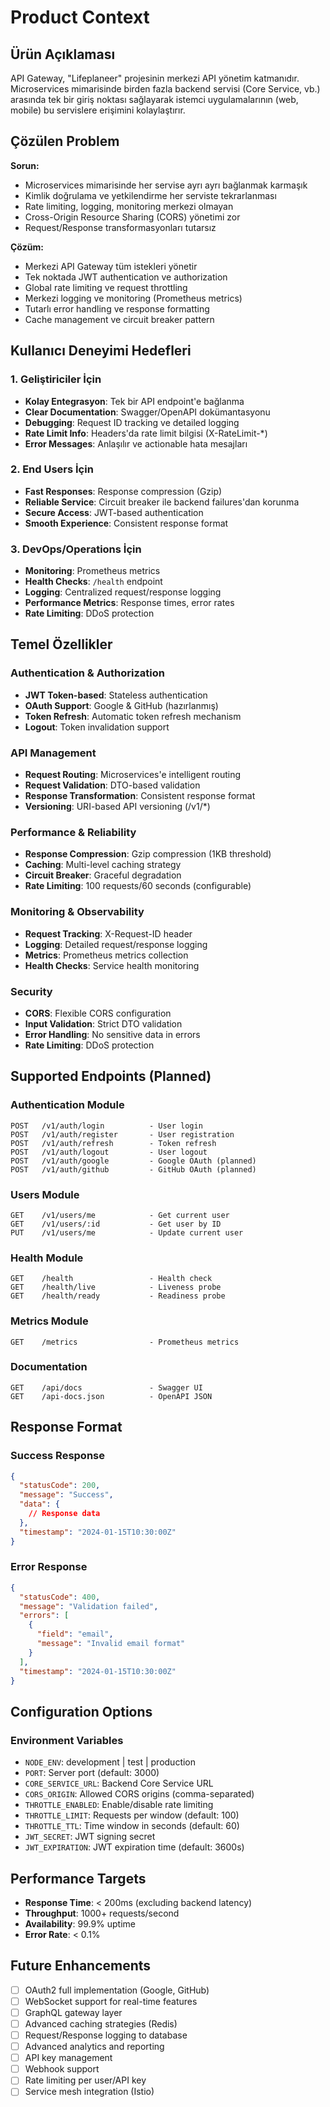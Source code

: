# Product Context

## Ürün Açıklaması

API Gateway, "Lifeplaneer" projesinin merkezi API yönetim katmanıdır. Microservices mimarisinde birden fazla backend servisi (Core Service, vb.) arasında tek bir giriş noktası sağlayarak istemci uygulamalarının (web, mobile) bu servislere erişimini kolaylaştırır.

## Çözülen Problem

**Sorun:**
- Microservices mimarisinde her servise ayrı ayrı bağlanmak karmaşık
- Kimlik doğrulama ve yetkilendirme her serviste tekrarlanması
- Rate limiting, logging, monitoring merkezi olmayan
- Cross-Origin Resource Sharing (CORS) yönetimi zor
- Request/Response transformasyonları tutarsız

**Çözüm:**
- Merkezi API Gateway tüm istekleri yönetir
- Tek noktada JWT authentication ve authorization
- Global rate limiting ve request throttling
- Merkezi logging ve monitoring (Prometheus metrics)
- Tutarlı error handling ve response formatting
- Cache management ve circuit breaker pattern

## Kullanıcı Deneyimi Hedefleri

### 1. **Geliştiriciler İçin**
- **Kolay Entegrasyon**: Tek bir API endpoint'e bağlanma
- **Clear Documentation**: Swagger/OpenAPI dokümantasyonu
- **Debugging**: Request ID tracking ve detailed logging
- **Rate Limit Info**: Headers'da rate limit bilgisi (X-RateLimit-*)
- **Error Messages**: Anlaşılır ve actionable hata mesajları

### 2. **End Users İçin**
- **Fast Responses**: Response compression (Gzip)
- **Reliable Service**: Circuit breaker ile backend failures'dan korunma
- **Secure Access**: JWT-based authentication
- **Smooth Experience**: Consistent response format

### 3. **DevOps/Operations İçin**
- **Monitoring**: Prometheus metrics
- **Health Checks**: `/health` endpoint
- **Logging**: Centralized request/response logging
- **Performance Metrics**: Response times, error rates
- **Rate Limiting**: DDoS protection

## Temel Özellikler

### Authentication & Authorization
- **JWT Token-based**: Stateless authentication
- **OAuth Support**: Google & GitHub (hazırlanmış)
- **Token Refresh**: Automatic token refresh mechanism
- **Logout**: Token invalidation support

### API Management
- **Request Routing**: Microservices'e intelligent routing
- **Request Validation**: DTO-based validation
- **Response Transformation**: Consistent response format
- **Versioning**: URI-based API versioning (/v1/*)

### Performance & Reliability
- **Response Compression**: Gzip compression (1KB threshold)
- **Caching**: Multi-level caching strategy
- **Circuit Breaker**: Graceful degradation
- **Rate Limiting**: 100 requests/60 seconds (configurable)

### Monitoring & Observability
- **Request Tracking**: X-Request-ID header
- **Logging**: Detailed request/response logging
- **Metrics**: Prometheus metrics collection
- **Health Checks**: Service health monitoring

### Security
- **CORS**: Flexible CORS configuration
- **Input Validation**: Strict DTO validation
- **Error Handling**: No sensitive data in errors
- **Rate Limiting**: DDoS protection

## Supported Endpoints (Planned)

### Authentication Module
```
POST   /v1/auth/login          - User login
POST   /v1/auth/register       - User registration
POST   /v1/auth/refresh        - Token refresh
POST   /v1/auth/logout         - User logout
POST   /v1/auth/google         - Google OAuth (planned)
POST   /v1/auth/github         - GitHub OAuth (planned)
```

### Users Module
```
GET    /v1/users/me            - Get current user
GET    /v1/users/:id           - Get user by ID
PUT    /v1/users/me            - Update current user
```

### Health Module
```
GET    /health                 - Health check
GET    /health/live            - Liveness probe
GET    /health/ready           - Readiness probe
```

### Metrics Module
```
GET    /metrics                - Prometheus metrics
```

### Documentation
```
GET    /api/docs               - Swagger UI
GET    /api-docs.json          - OpenAPI JSON
```

## Response Format

### Success Response
```json
{
  "statusCode": 200,
  "message": "Success",
  "data": {
    // Response data
  },
  "timestamp": "2024-01-15T10:30:00Z"
}
```

### Error Response
```json
{
  "statusCode": 400,
  "message": "Validation failed",
  "errors": [
    {
      "field": "email",
      "message": "Invalid email format"
    }
  ],
  "timestamp": "2024-01-15T10:30:00Z"
}
```

## Configuration Options

### Environment Variables
- `NODE_ENV`: development | test | production
- `PORT`: Server port (default: 3000)
- `CORE_SERVICE_URL`: Backend Core Service URL
- `CORS_ORIGIN`: Allowed CORS origins (comma-separated)
- `THROTTLE_ENABLED`: Enable/disable rate limiting
- `THROTTLE_LIMIT`: Requests per window (default: 100)
- `THROTTLE_TTL`: Time window in seconds (default: 60)
- `JWT_SECRET`: JWT signing secret
- `JWT_EXPIRATION`: JWT expiration time (default: 3600s)

## Performance Targets

- **Response Time**: < 200ms (excluding backend latency)
- **Throughput**: 1000+ requests/second
- **Availability**: 99.9% uptime
- **Error Rate**: < 0.1%

## Future Enhancements

- [ ] OAuth2 full implementation (Google, GitHub)
- [ ] WebSocket support for real-time features
- [ ] GraphQL gateway layer
- [ ] Advanced caching strategies (Redis)
- [ ] Request/Response logging to database
- [ ] Advanced analytics and reporting
- [ ] API key management
- [ ] Webhook support
- [ ] Rate limiting per user/API key
- [ ] Service mesh integration (Istio)
